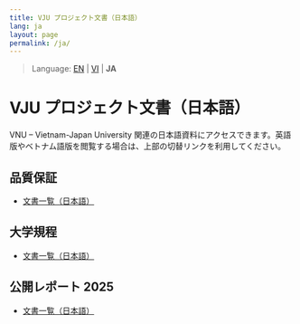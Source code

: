 ```yaml
---
title: VJU プロジェクト文書（日本語）
lang: ja
layout: page
permalink: /ja/
---
```


> Language: [EN](/) | [VI](/vi/) | **JA**

# VJU プロジェクト文書（日本語）

VNU – Vietnam-Japan University 関連の日本語資料にアクセスできます。英語版やベトナム語版を閲覧する場合は、上部の切替リンクを利用してください。

## 品質保証

- [文書一覧（日本語）](./Quality%20Assurance/Japanese/index.md)

## 大学規程

- [文書一覧（日本語）](./University%20Regulations/Japanese/index.md)

## 公開レポート 2025

- [文書一覧（日本語）](./Public%20Report%202025/Japanese/index.md)
